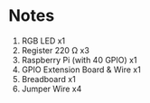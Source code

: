 # Notes
1. RGB LED x1
2. Register 220 Ω x3
3. Raspberry Pi (with 40 GPIO) x1 
4. GPIO Extension Board & Wire x1
5. Breadboard x1
6. Jumper Wire x4
